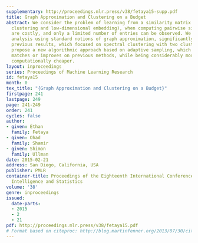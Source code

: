 ```yaml
---
supplementary: http://proceedings.mlr.press/v38/fetaya15-supp.pdf
title: Graph Approximation and Clustering on a Budget
abstract: We consider the problem of learning from a similarity matrix (such as spectral
  clustering and low-dimensional embedding), when computing pairwise similarities
  are costly, and only a limited number of entries can be observed. We provide a theoretical
  analysis using standard notions of graph approximation, significantly generalizing
  previous results, which focused on spectral clustering with two clusters. We also
  propose a new algorithmic approach based on adaptive sampling, which experimentally
  matches or improves on previous methods, while being considerably more general and
  computationally cheaper.
layout: inproceedings
series: Proceedings of Machine Learning Research
id: fetaya15
month: 0
tex_title: "{Graph Approximation and Clustering on a Budget}"
firstpage: 241
lastpage: 249
page: 241-249
order: 241
cycles: false
author:
- given: Ethan
  family: Fetaya
- given: Ohad
  family: Shamir
- given: Shimon
  family: Ullman
date: 2015-02-21
address: San Diego, California, USA
publisher: PMLR
container-title: Proceedings of the Eighteenth International Conference on Artificial
  Intelligence and Statistics
volume: '38'
genre: inproceedings
issued:
  date-parts:
  - 2015
  - 2
  - 21
pdf: http://proceedings.mlr.press/v38/fetaya15.pdf
# Format based on citeproc: http://blog.martinfenner.org/2013/07/30/citeproc-yaml-for-bibliographies/
---
```

